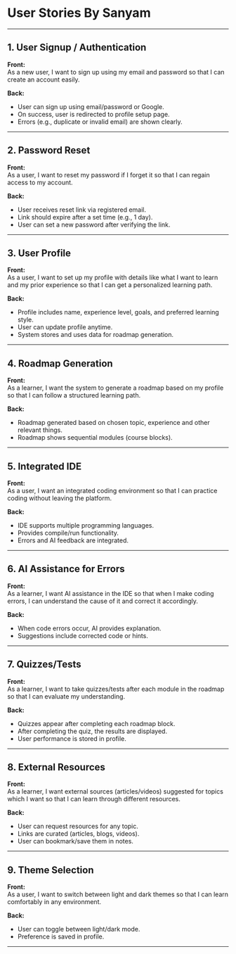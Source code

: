 # User Stories By Sanyam

---

## 1. User Signup / Authentication
**Front:**  
As a new user, I want to sign up using my email and password so that I can create an account easily.  

**Back:**  
- User can sign up using email/password or Google.   
- On success, user is redirected to profile setup page.  
- Errors (e.g., duplicate or invalid email) are shown clearly.  

---

## 2. Password Reset  
**Front:**  
As a user, I want to reset my password if I forget it so that I can regain access to my account.  

**Back:**  
- User receives reset link via registered email.  
- Link should expire after a set time (e.g., 1 day).  
- User can set a new password after verifying the link.  

---

## 3. User Profile  
**Front:**  
As a user, I want to set up my profile with details like what I want to learn and my prior experience so that I can get a personalized learning path.  

**Back:**  
- Profile includes name, experience level, goals, and preferred learning style.  
- User can update profile anytime.  
- System stores and uses data for roadmap generation.  

---

## 4. Roadmap Generation  
**Front:**  
As a learner, I want the system to generate a roadmap based on my profile so that I can follow a structured learning path.  

**Back:**  
- Roadmap generated based on chosen topic, experience and other relevant things.    
- Roadmap shows sequential modules (course blocks).  

---

## 5. Integrated IDE  
**Front:**  
As a user, I want an integrated coding environment so that I can practice coding without leaving the platform.  

**Back:**  
- IDE supports multiple programming languages.  
- Provides compile/run functionality.  
- Errors and AI feedback are integrated.  

---

## 6. AI Assistance for Errors  
**Front:**  
As a learner, I want AI assistance in the IDE so that when I make coding errors, I can understand the cause of it and correct it accordingly.  

**Back:**  
- When code errors occur, AI provides explanation.  
- Suggestions include corrected code or hints.    

---


## 7. Quizzes/Tests  
**Front:**  
As a learner, I want to take quizzes/tests after each module in the roadmap so that I can evaluate my understanding.  

**Back:**  
- Quizzes appear after completing each roadmap block.  
- After completing the quiz, the results are displayed.  
- User performance is stored in profile.  

---

## 8. External Resources  
**Front:**  
As a learner, I want external sources (articles/videos) suggested for topics which I want so that I can learn through different resources.  

**Back:**  
- User can request resources for any topic.  
- Links are curated (articles, blogs, videos).  
- User can bookmark/save them in notes.  

---
## 9. Theme Selection 
**Front:**  
As a user, I want to switch between light and dark themes so that I can learn comfortably in any environment. 

**Back:**    
- User can toggle between light/dark mode.
- Preference is saved in profile.

---
